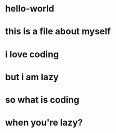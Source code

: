 # hello-world
# this is a file about myself
# i love coding
# but i am lazy
# so what is coding
# when you're lazy?
